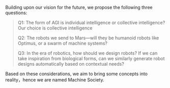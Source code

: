 Building upon our vision for the future, we propose the following three questions:
> 
> Q1: The form of AGI is individual intelligence or collective intelligence? Our choice is collective intelligence
> 
> Q2: The robots we send to Mars—will they be humanoid robots like Optimus, or a swarm of machine systems?
> 
> Q3: In the era of robotics, how should we design robots? If we can take inspiration from biological forms, can we similarly generate robot designs automatically based on contextual needs?


Based on these considerations, we aim to bring some concepts into reality，hence we are named Machine Society.
